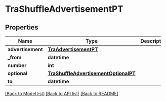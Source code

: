 # TraShuffleAdvertisementPT

## Properties
Name | Type | Description | Notes
------------ | ------------- | ------------- | -------------
**advertisement** | [**TraAdvertisementPT**](TraAdvertisementPT.md) |  | [optional] 
**_from** | **datetime** |  | [optional] 
**number** | **int** |  | [optional] 
**optional** | [**TraShuffleAdvertisementOptionalPT**](TraShuffleAdvertisementOptionalPT.md) |  | [optional] 
**to** | **datetime** |  | [optional] 

[[Back to Model list]](../README.md#documentation-for-models) [[Back to API list]](../README.md#documentation-for-api-endpoints) [[Back to README]](../README.md)


